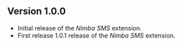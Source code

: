 ## Version 1.0.0

- Initial release of the _Nimba SMS_ extension.
- First release 1.0.1 release of the _Nimba SMS_ extension.
